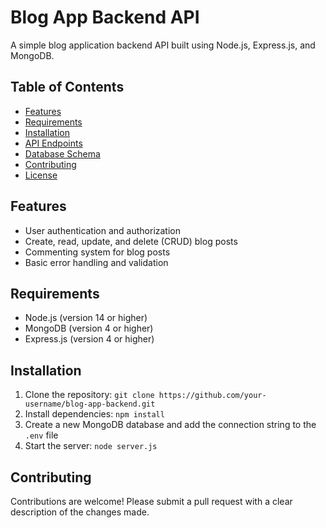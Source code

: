 **Blog App Backend API**
==========================

A simple blog application backend API built using Node.js, Express.js, and MongoDB.

**Table of Contents**
-----------------

* [Features](#features)
* [Requirements](#requirements)
* [Installation](#installation)
* [API Endpoints](#api-endpoints)
* [Database Schema](#database-schema)
* [Contributing](#contributing)
* [License](#license)

**Features**
------------

* User authentication and authorization
* Create, read, update, and delete (CRUD) blog posts
* Commenting system for blog posts
* Basic error handling and validation

**Requirements**
---------------

* Node.js (version 14 or higher)
* MongoDB (version 4 or higher)
* Express.js (version 4 or higher)

**Installation**
------------

1. Clone the repository: `git clone https://github.com/your-username/blog-app-backend.git`
2. Install dependencies: `npm install`
3. Create a new MongoDB database and add the connection string to the `.env` file
4. Start the server: `node server.js`



**Contributing**
------------

Contributions are welcome! Please submit a pull request with a clear description of the changes made.

